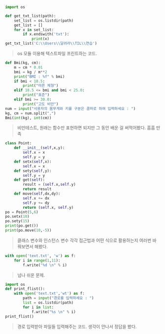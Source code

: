 ```python
import os

def get_txt_list(path):
    set_list = os.listdir(path)
    get_list = []
    for x in set_list:
        if x.endswith('txt'):
            print(x)
get_txt_list('C:\\Users\\달려라\\TIL\\연습')
```

> os 모듈 이용해 텍스트파일 프린트하는 코드.

```python
def Bmi(kg, cm):
    m = cm * 0.01
    bmi = kg / m**2
    print("BMI : %f" % bmi)
    if bmi < 18.5:
        print("마른 체형")
    elif 18.5 <= bmi and bmi < 25.0:
        print("표준")
    elif bmi >= 30.0:
        print("고도 비만")
num = input("사용자의 몸무게와 키를 구분은 콤마로 하여 입력하세요 : ")
kg, cm = num.split(",")
Bmi(int(kg), int(cm))

```

> 비만테스트, 원래는 함수만 표현하면 되지만 그 동안 배운 걸 써먹어봤다. 흠흠 만족

```python
class Point:
    def __init__(self,x,y):
        self.x = x
        self.y = y
    def setx(self,x):
        self.x = x
    def sety(self,y):
        self.y = y
    def get(self):
        result = (self.x,self.y)
        return result
    def move(self,dx,dy):
        self.x += dx
        self.y += dy
        return (self.x, self.y)
po = Point(5,6)
po.setx(10)
po.sety(15)
print(po.get())
print(po.move(10,-5))
```

> 클래스 변수와 인스턴스 변수 각각 접근법과 어떤 식으로 활용하는지 여러번 바꿔보면서 해봤다.

```python
with open('text.txt', 'w') as f:
    for i in range(1,11):
        f.write("%d \n" % i)
```

> 넘나 쉬운 문제.

```python
import os
def print_flist():
    with open('text.txt','wt') as f:
        path = input("경로를 입력하세요 : ")
        list = os.listdir(path)
        for i in list:
            f.write("%s \n" % i)
print_flist()
```

> 경로 입력받아 파일들 입력해주는 코드. 생각이 안나서 정답을 봤다.